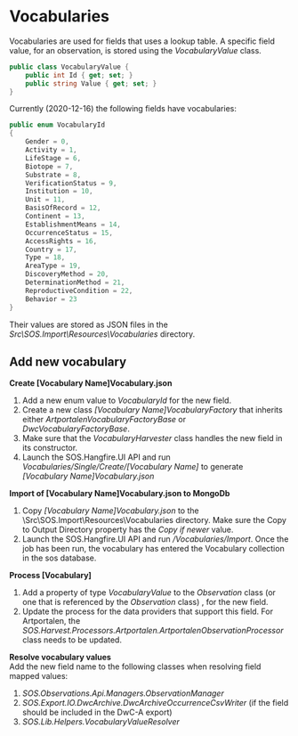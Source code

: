 ﻿# Vocabularies

Vocabularies are used for fields that uses a lookup table. A specific field value, for an observation, is stored using the *VocabularyValue* class.

```csharp
public class VocabularyValue {    
    public int Id { get; set; }       
    public string Value { get; set; }        
}
```

Currently (2020-12-16) the following fields have vocabularies:
```csharp
public enum VocabularyId
{
    Gender = 0,
    Activity = 1,
    LifeStage = 6,
    Biotope = 7,
    Substrate = 8,
    VerificationStatus = 9,
    Institution = 10,
    Unit = 11,
    BasisOfRecord = 12,
    Continent = 13,
    EstablishmentMeans = 14,
    OccurrenceStatus = 15,
    AccessRights = 16,
    Country = 17,
    Type = 18,
    AreaType = 19,
    DiscoveryMethod = 20,
    DeterminationMethod = 21,
    ReproductiveCondition = 22,
    Behavior = 23
}
```

Their values are stored as JSON files in the _Src\SOS.Import\Resources\Vocabularies_ directory.

## Add new vocabulary

**Create [Vocabulary Name]Vocabulary.json**
1.  Add a new enum value to _VocabularyId_ for the new field.
2.  Create a new class _[Vocabulary Name]VocabularyFactory_ that inherits either _ArtportalenVocabularyFactoryBase_ or _DwcVocabularyFactoryBase_.
3.  Make sure that the _VocabularyHarvester_ class handles the new field in its constructor.
4.  Launch the SOS.Hangfire.UI API and run _Vocabularies/Single/Create/[Vocabulary Name]_ to generate _[Vocabulary Name]Vocabulary.json_

**Import of [Vocabulary Name]Vocabulary.json to MongoDb**
1.  Copy _[Vocabulary Name]Vocabulary.json_ to the \Src\SOS.Import\Resources\Vocabularies directory. Make sure the Copy to Output Directory property has the _Copy if newer_ value.
2.  Launch the SOS.Hangfire.UI API and run _/Vocabularies/Import_. Once the job has been run, the vocabulary has entered the Vocabulary collection in the sos database.

**Process [Vocabulary]**
1.  Add a property of type _VocabularyValue_ to the _Observation_ class (or one that is referenced by the _Observation_ class) , for the new field.
2.  Update the process for the data providers that support this field. For Artportalen, the _SOS.Harvest.Processors.Artportalen.ArtportalenObservationProcessor_ class needs to be updated.

**Resolve vocabulary values**<br/>
Add the new field name to the following classes when resolving field mapped values:
1. _SOS.Observations.Api.Managers.ObservationManager_
2. _SOS.Export.IO.DwcArchive.DwcArchiveOccurrenceCsvWriter_ (if the field should be included in the DwC-A export)
3. _SOS.Lib.Helpers.VocabularyValueResolver_